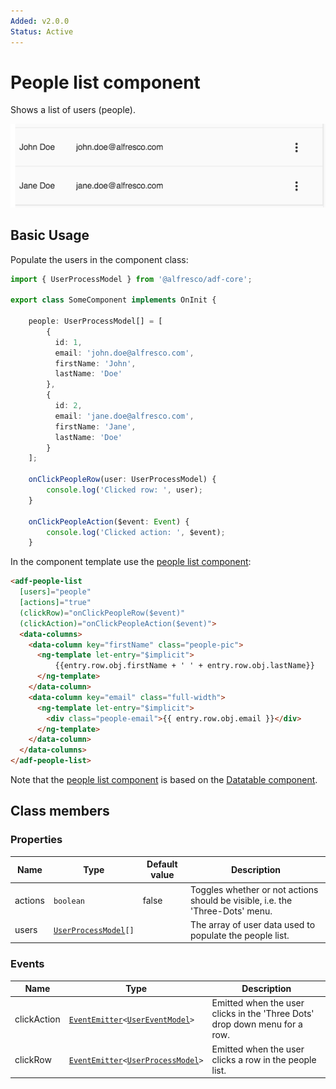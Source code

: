 ```yaml
---
Added: v2.0.0
Status: Active
---
```


# People list component

Shows a list of users (people).

![ADF People List](../docassets/images/adf-people-list.png)

## Basic Usage

Populate the users in the component class:

```ts
import { UserProcessModel } from '@alfresco/adf-core';

export class SomeComponent implements OnInit {

    people: UserProcessModel[] = [
        {
          id: 1,
          email: 'john.doe@alfresco.com',
          firstName: 'John',
          lastName: 'Doe'
        },
        {
          id: 2,
          email: 'jane.doe@alfresco.com',
          firstName: 'Jane',
          lastName: 'Doe'
        }
    ];
    
    onClickPeopleRow(user: UserProcessModel) {
        console.log('Clicked row: ', user);
    }
    
    onClickPeopleAction($event: Event) {
        console.log('Clicked action: ', $event);
    }
```

In the component template use the [people list component](../process-services/people-list.component.md):

<!-- {% raw %} -->

```html
<adf-people-list
  [users]="people"
  [actions]="true"
  (clickRow)="onClickPeopleRow($event)"
  (clickAction)="onClickPeopleAction($event)">
  <data-columns>
    <data-column key="firstName" class="people-pic">
      <ng-template let-entry="$implicit">
          {{entry.row.obj.firstName + ' ' + entry.row.obj.lastName}}
      </ng-template>
    </data-column>
    <data-column key="email" class="full-width">
      <ng-template let-entry="$implicit">
        <div class="people-email">{{ entry.row.obj.email }}</div>
      </ng-template>
    </data-column>
  </data-columns>
</adf-people-list>
```

<!-- {% endraw %} -->

Note that the [people list component](../process-services/people-list.component.md) is based on the
[Datatable component](../core/datatable.component.md).

## Class members

### Properties

| Name | Type | Default value | Description |
| ---- | ---- | ------------- | ----------- |
| actions | `boolean` | false | Toggles whether or not actions should be visible, i.e. the 'Three-Dots' menu. |
| users | [`UserProcessModel`](../core/user-process.model.md)`[]` |  | The array of user data used to populate the people list. |

### Events

| Name | Type | Description |
| ---- | ---- | ----------- |
| clickAction | [`EventEmitter`](https://angular.io/api/core/EventEmitter)`<`[`UserEventModel`](../../lib/process-services/task-list/models/user-event.model.ts)`>` | Emitted when the user clicks in the 'Three Dots' drop down menu for a row. |
| clickRow | [`EventEmitter`](https://angular.io/api/core/EventEmitter)`<`[`UserProcessModel`](../core/user-process.model.md)`>` | Emitted when the user clicks a row in the people list. |
